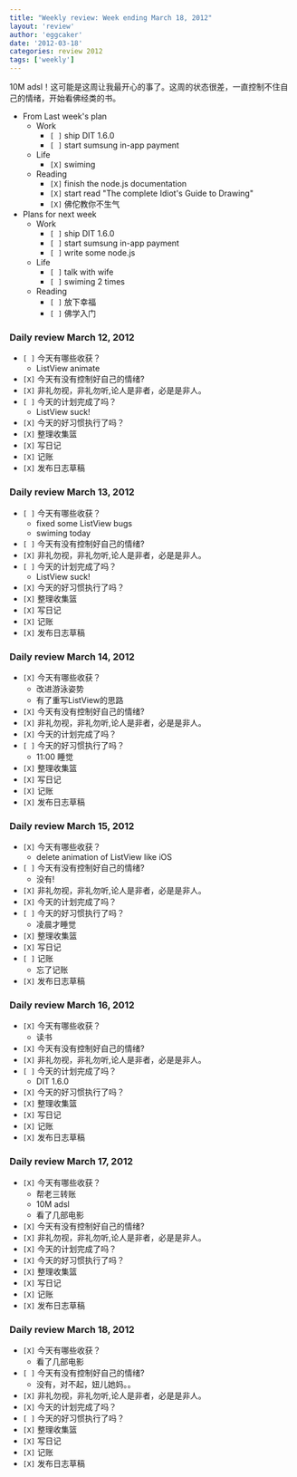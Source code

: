 ```yaml
---
title: "Weekly review: Week ending March 18, 2012" 
layout: 'review'
author: 'eggcaker'
date: '2012-03-18'
categories: review 2012
tags: ['weekly']
---
```



10M adsl！这可能是这周让我最开心的事了。这周的状态很差，一直控制不住自己的情绪，开始看佛经类的书。

  * From Last week's plan 
    * Work 
      * `[ ]` ship DIT 1.6.0 
      * `[ ]` start sumsung in-app payment 
    * Life 
      * `[X]` swiming 
    * Reading 
      * `[X]` finish the node.js documentation 
      * `[X]` start read "The complete Idiot's Guide to Drawing" 
      * `[X]` 佛佗教你不生气 
  * Plans for next week 
    * Work 
      * `[ ]` ship DIT 1.6.0 
      * `[ ]` start sumsung in-app payment 
      * `[ ]` write some node.js 
    * Life 
      * `[ ]` talk with wife 
      * `[ ]` swiming 2 times 
    * Reading 
      * `[ ]` 放下幸福 
      * `[ ]` 佛学入门 

### Daily review March 12, 2012

  * `[ ]` 今天有哪些收获？ 
    * ListView animate 
  * `[X]` 今天有没有控制好自己的情绪? 
  * `[X]` 非礼勿视，非礼勿听,论人是非者，必是是非人。 
  * `[ ]` 今天的计划完成了吗？ 
    * ListView suck! 
  * `[X]` 今天的好习惯执行了吗？ 
  * `[X]` 整理收集篮 
  * `[X]` 写日记 
  * `[X]` 记账 
  * `[X]` 发布日志草稿 

### Daily review March 13, 2012

  * `[ ]` 今天有哪些收获？ 
    * fixed some ListView bugs 
    * swiming today 
  * `[ ]` 今天有没有控制好自己的情绪? 
  * `[X]` 非礼勿视，非礼勿听,论人是非者，必是是非人。 
  * `[ ]` 今天的计划完成了吗？ 
    * ListView suck! 
  * `[X]` 今天的好习惯执行了吗？ 
  * `[X]` 整理收集篮 
  * `[X]` 写日记 
  * `[X]` 记账 
  * `[X]` 发布日志草稿 

### Daily review March 14, 2012

  * `[X]` 今天有哪些收获？ 
    * 改进游泳姿势 
    * 有了重写ListView的思路 
  * `[X]` 今天有没有控制好自己的情绪? 
  * `[X]` 非礼勿视，非礼勿听,论人是非者，必是是非人。 
  * `[X]` 今天的计划完成了吗？ 
  * `[ ]` 今天的好习惯执行了吗？ 
    * 11:00 睡觉 
  * `[X]` 整理收集篮 
  * `[X]` 写日记 
  * `[X]` 记账 
  * `[X]` 发布日志草稿 

### Daily review March 15, 2012

  * `[X]` 今天有哪些收获？ 
    * delete animation of ListView like iOS 
  * `[ ]` 今天有没有控制好自己的情绪? 
    * 没有! 
  * `[X]` 非礼勿视，非礼勿听,论人是非者，必是是非人。 
  * `[X]` 今天的计划完成了吗？ 
  * `[ ]` 今天的好习惯执行了吗？ 
    * 凌晨才睡觉 
  * `[X]` 整理收集篮 
  * `[X]` 写日记 
  * `[ ]` 记账 
    * 忘了记账 
  * `[X]` 发布日志草稿 

### Daily review March 16, 2012

  * `[X]` 今天有哪些收获？ 
    * 读书 
  * `[X]` 今天有没有控制好自己的情绪? 
  * `[X]` 非礼勿视，非礼勿听,论人是非者，必是是非人。 
  * `[ ]` 今天的计划完成了吗？ 
    * DIT 1.6.0 
  * `[X]` 今天的好习惯执行了吗？ 
  * `[X]` 整理收集篮 
  * `[X]` 写日记 
  * `[X]` 记账 
  * `[X]` 发布日志草稿 

### Daily review March 17, 2012

  * `[X]` 今天有哪些收获？ 
    * 帮老三转账 
    * 10M adsl 
    * 看了几部电影 
  * `[X]` 今天有没有控制好自己的情绪? 
  * `[X]` 非礼勿视，非礼勿听,论人是非者，必是是非人。 
  * `[X]` 今天的计划完成了吗？ 
  * `[X]` 今天的好习惯执行了吗？ 
  * `[X]` 整理收集篮 
  * `[X]` 写日记 
  * `[X]` 记账 
  * `[X]` 发布日志草稿 

### Daily review March 18, 2012

  * `[X]` 今天有哪些收获？ 
    * 看了几部电影 
  * `[ ]` 今天有没有控制好自己的情绪? 
    * 没有，对不起，妞儿她妈。。 
  * `[X]` 非礼勿视，非礼勿听,论人是非者，必是是非人。 
  * `[X]` 今天的计划完成了吗？ 
  * `[ ]` 今天的好习惯执行了吗？ 
  * `[X]` 整理收集篮 
  * `[X]` 写日记 
  * `[X]` 记账 
  * `[X]` 发布日志草稿 

